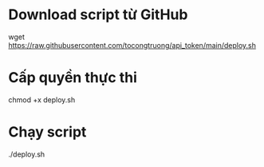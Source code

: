 # Download script từ GitHub
wget https://raw.githubusercontent.com/tocongtruong/api_token/main/deploy.sh

# Cấp quyền thực thi
chmod +x deploy.sh

# Chạy script
./deploy.sh
